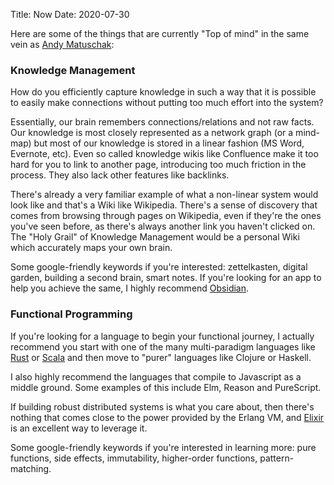 Title: Now
Date: 2020-07-30

Here are some of the things that are currently "Top of mind" in the same vein as [Andy Matuschak](https://notes.andymatuschak.org/About_these_notes):

### Knowledge Management
How do you efficiently capture knowledge in such a way that it is possible to easily make connections without putting too much effort into the system?

Essentially, our brain remembers connections/relations and not raw facts. Our knowledge is most closely represented as a network graph (or a mind-map) but most of our knowledge is stored in a linear fashion (MS Word, Evernote, etc). Even so called knowledge wikis like Confluence make it too hard for you to link to another page, introducing too much friction in the process. They also lack other features like backlinks.

There's already a very familiar example of what a non-linear system would look like and that's a Wiki like Wikipedia. There's a sense of discovery that comes from browsing through pages on Wikipedia, even if they're the ones you've seen before, as there's always another link you haven't clicked on. The "Holy Grail" of Knowledge Management would be a personal Wiki which accurately maps your own brain.

Some google-friendly keywords if you're interested: zettelkasten, digital garden, building a second brain, smart notes. If you're looking for an app to help you achieve the same, I highly recommend [Obsidian](https://obsidian.md).


### Functional Programming
If you're looking for a language to begin your functional journey, I actually recommend you start with one of the many multi-paradigm languages like [Rust](https://www.rust-lang.org) or [Scala](https://www.scala-lang.org) and then move to "purer" languages like Clojure or Haskell.

I also highly recommend the languages that compile to Javascript as a middle ground. Some examples of this include Elm, Reason and PureScript.

If building robust distributed systems is what you care about, then there's nothing that comes close to the power provided by the Erlang VM, and [Elixir](https://www.elixir-lang.org) is an excellent way to leverage it.

Some google-friendly keywords if you're interested in learning more: pure functions, side effects, immutability, higher-order functions, pattern-matching. 
